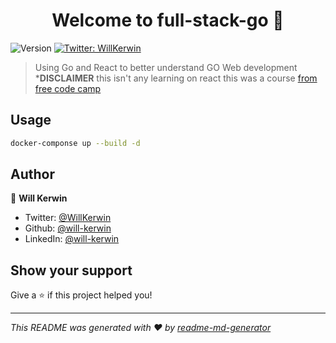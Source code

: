<h1 align="center">Welcome to full-stack-go 👋</h1>
<p>
  <img alt="Version" src="https://img.shields.io/badge/version-1.0.0-blue.svg?cacheSeconds=2592000" />
  <a href="https://twitter.com/WillKerwin" target="_blank">
    <img alt="Twitter: WillKerwin" src="https://img.shields.io/twitter/follow/WillKerwin.svg?style=social" />
  </a>
</p>

> Using Go and React to better understand GO Web development
> ***DISCLAIMER** 
> this isn't any learning on react this was a course [from free code camp](https://www.freecodecamp.org/news/learn-the-basics-of-go-by-building-a-full-stack-web-app-with-react-and-go/)

## Usage

```sh
docker-componse up --build -d
```

## Author

👤 **Will Kerwin**

* Twitter: [@WillKerwin](https://twitter.com/WillKerwin)
* Github: [@will-kerwin](https://github.com/will-kerwin)
* LinkedIn: [@will-kerwin](https://linkedin.com/in/will-kerwin)

## Show your support

Give a ⭐️ if this project helped you!

***
_This README was generated with ❤️ by [readme-md-generator](https://github.com/kefranabg/readme-md-generator)_